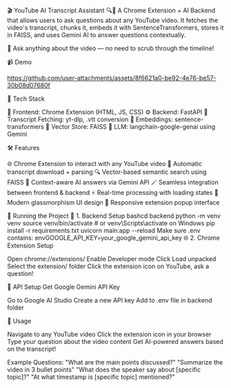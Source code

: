 🎬 YouTube AI Transcript Assistant 🔍🤖
A Chrome Extension + AI Backend that allows users to ask questions about any YouTube video. It fetches the video's transcript, chunks it, embeds it with SentenceTransformers, stores it in FAISS, and uses Gemini AI to answer questions contextually.

🚀 Ask anything about the video — no need to scrub through the timeline!


📹 Demo

https://github.com/user-attachments/assets/8f6621a0-be92-4e76-be57-30b08d07680f


🧠 Tech Stack

🧩 Frontend: Chrome Extension (HTML, JS, CSS)
⚙️ Backend: FastAPI
📼 Transcript Fetching: yt-dlp, .vtt conversion
🧠 Embeddings: sentence-transformers
🔎 Vector Store: FAISS
🧠 LLM: langchain-google-genai using Gemini


🛠️ Features

🌐 Chrome Extension to interact with any YouTube video
📄 Automatic transcript download + parsing
🔍 Vector-based semantic search using FAISS
🧠 Context-aware AI answers via Gemini API
🪄 Seamless integration between frontend & backend
⚡ Real-time processing with loading states
🎨 Modern glassmorphism UI design
📱 Responsive extension popup interface



🚀 Running the Project
🔧 1. Backend Setup
bashcd backend
python -m venv venv
source venv/bin/activate  # or venv\Scripts\activate on Windows
pip install -r requirements.txt
uvicorn main:app --reload
Make sure .env contains:
envGOOGLE_API_KEY=your_google_gemini_api_key
🌐 2. Chrome Extension Setup

Open chrome://extensions/
Enable Developer mode
Click Load unpacked
Select the extension/ folder
Click the extension icon on YouTube, ask a question!



🔑 API Setup
Get Google Gemini API Key

Go to Google AI Studio
Create a new API key
Add to .env file in backend folder


🎯 Usage

Navigate to any YouTube video
Click the extension icon in your browser
Type your question about the video content
Get AI-powered answers based on the transcript!

Example Questions:
"What are the main points discussed?"
"Summarize the video in 3 bullet points"
"What does the speaker say about [specific topic]?"
"At what timestamp is [specific topic] mentioned?"


